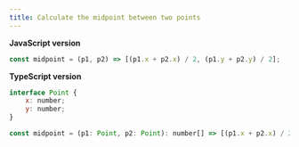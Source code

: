 ```yaml
---
title: Calculate the midpoint between two points
---
```


**JavaScript version**

```js
const midpoint = (p1, p2) => [(p1.x + p2.x) / 2, (p1.y + p2.y) / 2];
```

**TypeScript version**

```js
interface Point {
    x: number;
    y: number;
}

const midpoint = (p1: Point, p2: Point): number[] => [(p1.x + p2.x) / 2, (p1.y + p2.y) / 2];
```
